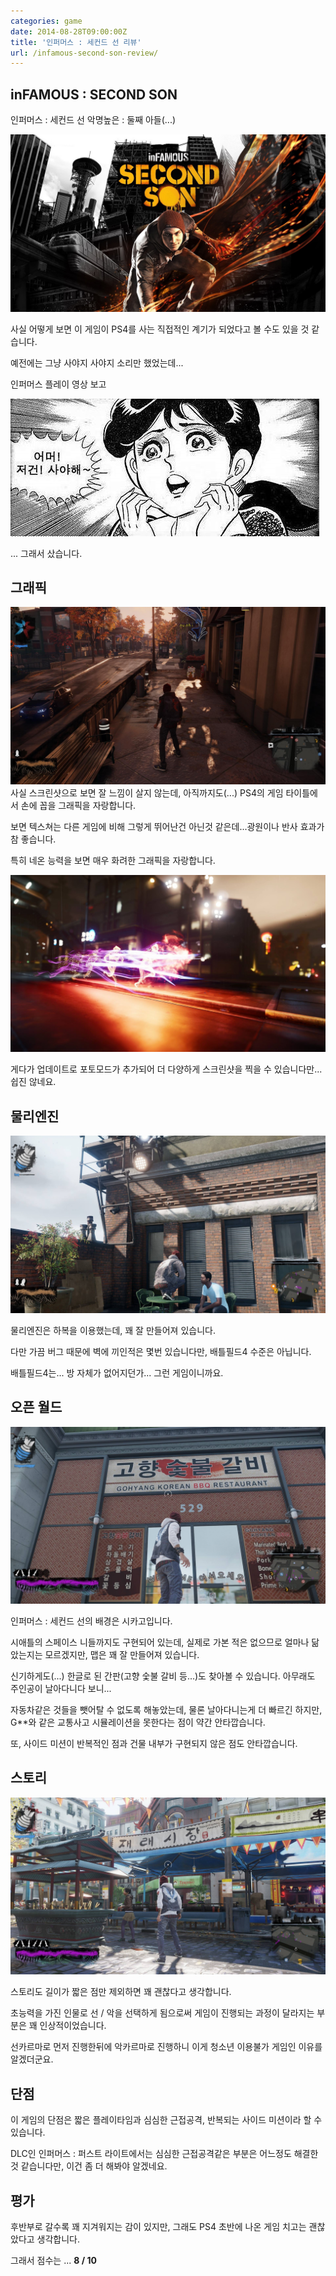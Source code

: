 ```yaml
---
categories: game
date: 2014-08-28T09:00:00Z
title: '인퍼머스 : 세컨드 선 리뷰'
url: /infamous-second-son-review/
---
```


## inFAMOUS : SECOND SON

인퍼머스 : 세컨드 선 악명높은 : 둘째 아들(...)

<img src="/images/EkiOHUP_g.jpg" alt="niceb5y blog">

사실 어떻게 보면 이 게임이 PS4를 사는 직접적인 계기가 되었다고 볼 수도 있을 것 같습니다.

예전에는 그냥 사야지 사야지 소리만 했었는데... 

인퍼머스 플레이 영상 보고

<img src="/images/41cABUv_l.jpg" alt="niceb5y blog">

... 그래서 샀습니다.

## 그래픽

<img src="/images/NycQDUPdx.jpg" alt="niceb5y blog">
사실 스크린샷으로 보면 잘 느낌이 살지 않는데, 아직까지도(...) PS4의 게임 타이틀에서 손에 꼽을 그래픽을 자랑합니다.

보면 텍스쳐는 다른 게임에 비해 그렇게 뛰어난건 아닌것 같은데...광원이나 반사 효과가 참 좋습니다.

특히 네온 능력을 보면 매우 화려한 그래픽을 자랑합니다. 

<img src="/images/4yPFvUDOx.jpg" alt="niceb5y blog">

게다가 업데이트로 포토모드가 추가되어 더 다양하게 스크린샷을 찍을 수 있습니다만... 쉽진 않네요.

## 물리엔진

<img src="/images/VyFjvLPde.jpg" alt="niceb5y blog">

물리엔진은 하복을 이용했는데, 꽤 잘 만들어져 있습니다.

다만 가끔 버그 때문에 벽에 끼인적은 몇번 있습니다만, 배틀필드4 수준은 아닙니다. 

배틀필드4는... 방 자체가 없어지던가... 그런 게임이니까요.

## 오픈 월드

<img src="/images/4JJAvIDOe.jpg" alt="niceb5y blog">

인퍼머스 : 세컨드 선의 배경은 시카고입니다.

시애틀의 스페이스 니들까지도 구현되어 있는데, 실제로 가본 적은 없으므로 얼마나 닮았는지는 모르겠지만, 맵은 꽤 잘 만들어져 있습니다.

신기하게도(...) 한글로 된 간판(고향 숯불 갈비 등...)도 찾아볼 수 있습니다. 아무래도 주인공이 날아다니다 보니...

자동차같은 것들을 뺏어탈 수 없도록 해놓았는데, 물론 날아다니는게 더 빠르긴 하지만, G**와 같은 교통사고 시뮬레이션을 못한다는 점이 약간 안타깝습니다.

또, 사이드 미션이 반복적인 점과 건물 내부가 구현되지 않은 점도 안타깝습니다.

## 스토리

<img src="/images/V1seOLPde.jpg" alt="niceb5y blog">

스토리도 길이가 짧은 점만 제외하면 꽤 괜찮다고 생각합니다.

초능력을 가진 인물로 선 / 악을 선택하게 됨으로써 게임이 진행되는 과정이 달라지는 부분은 꽤 인상적이었습니다.

선카르마로 먼저 진행한뒤에 악카르마로 진행하니 이게 청소년 이용불가 게임인 이유를 알겠더군요.

## 단점

이 게임의 단점은 짧은 플레이타임과 심심한 근접공격, 반복되는 사이드 미션이라 할 수 있습니다.

DLC인 인퍼머스 : 퍼스트 라이트에서는 심심한 근접공격같은 부분은 어느정도 해결한 것 같습니다만, 이건 좀 더 해봐야 알겠네요.

## 평가

후반부로 갈수록 꽤 지겨워지는 감이 있지만, 그래도 PS4 초반에 나온 게임 치고는 괜찮았다고 생각합니다.

그래서 점수는 ... **8 / 10**
